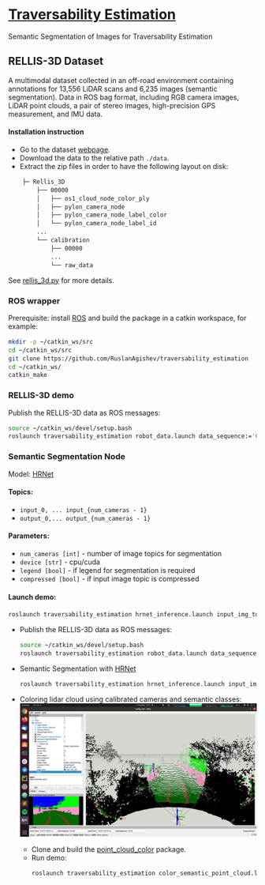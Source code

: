 # [Traversability Estimation](https://docs.google.com/document/d/1ZKGbDJ3xky1IdwFRN3pk5FYKq3wiQ5QcbyBPlOGammw/edit?usp=sharing)

Semantic Segmentation of Images for Traversability Estimation

## <a name="rellis3d">RELLIS-3D Dataset</a>

A multimodal dataset collected in an off-road environment containing annotations
for 13,556 LiDAR scans and 6,235 images (semantic segmentation).
Data in ROS bag format, including RGB camera images, LiDAR point clouds, a pair of stereo images,
high-precision GPS measurement, and IMU data.

#### Installation instruction

- Go to the dataset [webpage](https://unmannedlab.github.io/research/RELLIS-3D).
- Download the data to the relative path `./data`.
- Extract the zip files in order to have the following layout on disk:

```bash
    ├─ Rellis_3D
        ├── 00000
        │   ├── os1_cloud_node_color_ply
        │   ├── pylon_camera_node
        │   ├── pylon_camera_node_label_color
        │   └── pylon_camera_node_label_id
        ...
        └── calibration
            ├── 00000
            ...
            └── raw_data
```

See [rellis_3d.py](./src/traversability_estimation/rellis_3d.py) for more details.

### ROS wrapper

Prerequisite: install [ROS](http://wiki.ros.org/ROS/Installation)
and build the package in a catkin workspace, for example:

```bash
mkdir -p ~/catkin_ws/src
cd ~/catkin_ws/src
git clone https://github.com/RuslanAgishev/traversability_estimation
cd ~/catkin_ws/
catkin_make
```

### RELLIS-3D demo

Publish the RELLIS-3D data as ROS messages:

```bash
source ~/catkin_ws/devel/setup.bash
roslaunch traversability_estimation robot_data.launch data_sequence:='00000'
```

### Semantic Segmentation Node

Model: [HRNet](https://github.com/unmannedlab/RELLIS-3D/tree/main/benchmarks/HRNet-Semantic-Segmentation-HRNet-OCR)

#### Topics:

- `input_0, ... input_{num_cameras - 1}`
- `output_0,... output_{num_cameras - 1}`

#### Parameters:

- `num_cameras [int]` - number of image topics for segmentation
- `device [str]` - cpu/cuda
- `legend [bool]` - if legend for segmentation is required
- `compressed [bool]` - if input image topic is compressed

#### Launch demo:

```bash
roslaunch traversability_estimation hrnet_inference.launch input_img_topic:=/robot_data/rgb/compressed
```
- Publish the RELLIS-3D data as ROS messages:
    ```bash
    source ~/catkin_ws/devel/setup.bash
    roslaunch traversability_estimation robot_data.launch data_sequence:='00000'
    ```

- Semantic Segmentation with
[HRNet](https://github.com/unmannedlab/RELLIS-3D/tree/main/benchmarks/HRNet-Semantic-Segmentation-HRNet-OCR)
    ```bash
    roslaunch traversability_estimation hrnet_inference.launch input_img_topic:=/robot_data/rgb/compressed
    ```

- Coloring lidar cloud using calibrated cameras and semantic classes:
    ![](./docs/colored_pc_demo.png)
    - Clone and build the [point_cloud_color](https://github.com/ctu-vras/point_cloud_color) package.
    - Run demo:
        ```bash
        roslaunch traversability_estimation color_semantic_point_cloud.launch
        ```
